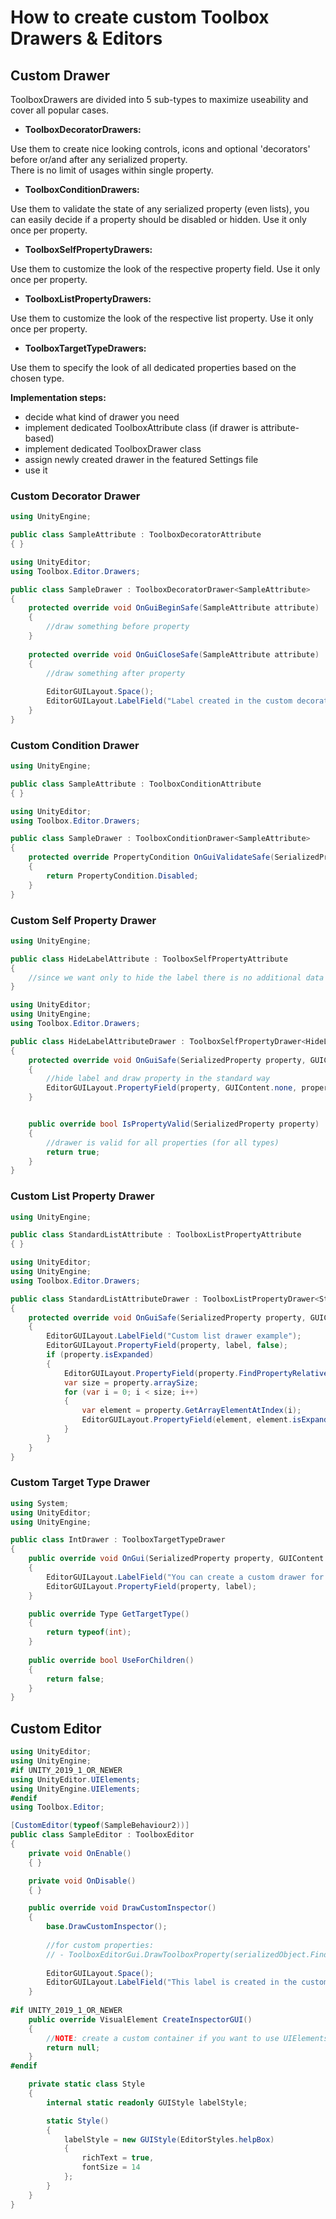 # How to create custom Toolbox Drawers & Editors

## Custom Drawer

ToolboxDrawers are divided into 5 sub-types to maximize useability and cover all popular cases.
- **ToolboxDecoratorDrawers:**

Use them to create nice looking controls, icons and optional 'decorators' before or/and after any serialized property.  
There is no limit of usages within single property.
- **ToolboxConditionDrawers:**

Use them to validate the state of any serialized property (even lists), you can easily decide if a property should be disabled or hidden.
Use it only once per property.
- **ToolboxSelfPropertyDrawers:**

Use them to customize the look of the respective property field.
Use it only once per property.
- **ToolboxListPropertyDrawers:**

Use them to customize the look of the respective list property.
Use it only once per property.
- **ToolboxTargetTypeDrawers:**

Use them to specify the look of all dedicated properties based on the chosen type.

**Implementation steps:**
- decide what kind of drawer you need
- implement dedicated ToolboxAttribute class (if drawer is attribute-based)
- implement dedicated ToolboxDrawer class
- assign newly created drawer in the featured Settings file
- use it 

### Custom Decorator Drawer

```csharp
using UnityEngine;

public class SampleAttribute : ToolboxDecoratorAttribute
{ }
```

```csharp
using UnityEditor;
using Toolbox.Editor.Drawers;

public class SampleDrawer : ToolboxDecoratorDrawer<SampleAttribute>
{
	protected override void OnGuiBeginSafe(SampleAttribute attribute)
	{
		//draw something before property
	}
	
	protected override void OnGuiCloseSafe(SampleAttribute attribute)
	{
		//draw something after property
		
		EditorGUILayout.Space();
		EditorGUILayout.LabelField("Label created in the custom decorator Drawer.");
	}
}
```

### Custom Condition Drawer

```csharp
using UnityEngine;

public class SampleAttribute : ToolboxConditionAttribute
{ }
```

```csharp
using UnityEditor;
using Toolbox.Editor.Drawers;

public class SampleDrawer : ToolboxConditionDrawer<SampleAttribute>
{
	protected override PropertyCondition OnGuiValidateSafe(SerializedProperty property, SampleAttribute attribute)
	{
		return PropertyCondition.Disabled;
	}
}
```

### Custom Self Property Drawer

```csharp
using UnityEngine;

public class HideLabelAttribute : ToolboxSelfPropertyAttribute
{
	//since we want only to hide the label there is no additional data needed
}

```

```csharp
using UnityEditor;
using UnityEngine;
using Toolbox.Editor.Drawers;

public class HideLabelAttributeDrawer : ToolboxSelfPropertyDrawer<HideLabelAttribute>
{
	protected override void OnGuiSafe(SerializedProperty property, GUIContent label, HideLabelAttribute attribute)
	{
		//hide label and draw property in the standard way
		EditorGUILayout.PropertyField(property, GUIContent.none, property.isExpanded);
	}


	public override bool IsPropertyValid(SerializedProperty property)
	{
		//drawer is valid for all properties (for all types)
		return true;
	}
}
```

### Custom List Property Drawer

```csharp
using UnityEngine;

public class StandardListAttribute : ToolboxListPropertyAttribute
{ }
```

```csharp
using UnityEditor;
using UnityEngine;
using Toolbox.Editor.Drawers;

public class StandardListAttributeDrawer : ToolboxListPropertyDrawer<StandardListAttribute>
{
	protected override void OnGuiSafe(SerializedProperty property, GUIContent label, StandardListAttribute attribute)
	{
		EditorGUILayout.LabelField("Custom list drawer example");
		EditorGUILayout.PropertyField(property, label, false);
		if (property.isExpanded)
		{
			EditorGUILayout.PropertyField(property.FindPropertyRelative("Array.size"));
			var size = property.arraySize;
			for (var i = 0; i < size; i++)
			{
				var element = property.GetArrayElementAtIndex(i);
				EditorGUILayout.PropertyField(element, element.isExpanded);
			}
		}
	}
}
```

### Custom Target Type Drawer

```csharp
using System;
using UnityEditor;
using UnityEngine;

public class IntDrawer : ToolboxTargetTypeDrawer
{
	public override void OnGui(SerializedProperty property, GUIContent label)
	{
		EditorGUILayout.LabelField("You can create a custom drawer for all single types");
		EditorGUILayout.PropertyField(property, label);
	}

	public override Type GetTargetType()
	{
		return typeof(int);
	}
	
	public override bool UseForChildren()
	{
		return false;
	}
}
```

## Custom Editor

```csharp
using UnityEditor;
using UnityEngine;
#if UNITY_2019_1_OR_NEWER
using UnityEditor.UIElements;
using UnityEngine.UIElements;
#endif
using Toolbox.Editor;

[CustomEditor(typeof(SampleBehaviour2))]
public class SampleEditor : ToolboxEditor
{
	private void OnEnable()
	{ }

	private void OnDisable()
	{ }

	public override void DrawCustomInspector()
	{
		base.DrawCustomInspector();
		
		//for custom properties:
		// - ToolboxEditorGui.DrawToolboxProperty(serializedObject.FindProperty("myProperty"));
		
		EditorGUILayout.Space();
		EditorGUILayout.LabelField("This label is created in the custom Editor. You can freely extend Toolbox-based Editors by inheriting from the <b>ToolboxEditor</b> class.", Style.labelStyle);
	}
	
#if UNITY_2019_1_OR_NEWER
	public override VisualElement CreateInspectorGUI()
	{
		//NOTE: create a custom container if you want to use UIElements instead of the standard IMGUI system
		return null;
	}
#endif

	private static class Style
	{
		internal static readonly GUIStyle labelStyle;

		static Style()
		{
			labelStyle = new GUIStyle(EditorStyles.helpBox)
			{
				richText = true,
				fontSize = 14
			};
		}
	}
}
```
